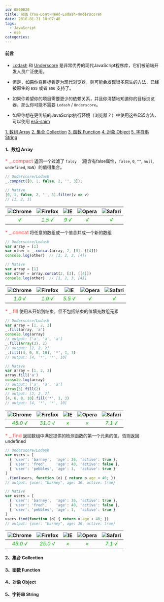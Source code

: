 ```yaml
---
id: 0809020
title: 总结《You-Dont-Need-Lodash-Underscore》
date: 2018-01-21 18:07:48
tags:
  - JavaScript
  - es6
categories:
---
```


#### <a id="You-Dont-Need-Lodash-Underscore">前言</a>
- [Lodash](https://github.com/lodash/lodash) 和 [Underscore](https://github.com/jashkenas/underscore) 是非常优秀的现代JavaScript程序库，它们被前端开发人员广泛使用。

- 但是，如果你将目标锁定为现代浏览器，则可能会发现很多原生的方法，已经被原生的 `ES5` 或者 `ES6` 支持了。

- 如果你希望你的项目需要更少的依赖关系，并且你清楚地知道你的目标浏览器，那么你可能不需要 `Lodash` / `Underscore`。

- 如果你想在更传统的JavaScript执行环境（浏览器？）中使用这些ES5方法，可以使用 [es5-shim](https://github.com/es-shims/es5-shim)

<a href="#array">1. 数组 Array</a>
<a href="#Collection">2. 集合 Collection</a>
<a href="#Function">3. 函数 Function</a>
<a href="#Object">4. 对象 Object</a>
<a href="#String">5. 字符串 String</a>

#### <a name="Array">1、数组 Array</a>

<span style="color: #f55; font-size: 16px;">* _.compact</span>
返回一个过滤了 `falsy `（隐含有false属性，`false`, `0`, `""`, `null`, `undefined`, `NaN`）的值得集合。
```js
// Underscore/Lodash
_.compact([0, 1, false, 2, '', 3]);

// Native
[0, 1, false, 2, '', 3].filter(v => v)
// [1, 2, 3]
```
| ![Chrome](/images/browser/chrome.png) | ![Firefox](/images/browser/firefox.png) | ![IE](/images/browser/ie.png) | ![Opera](/images/browser/opera.png) | ![Safari](/images/browser/safari.png) |
| :---: | :---: |:---: | :---: | :---: | 
| <i style="color: #0b0">√</i> |  <i style="color: #0b0">1.5 √</i> | <i style="color: #0b0">9 √</i> |  <i style="color: #0b0">√</i> |  <i style="color: #0b0">√</i>  |

<span style="color: #f55; font-size: 16px;">* _.concat</span>
将任意的数组或一个值合并成一个新的数组
```js
// Underscore/Lodash
var array = [1]
var other = _.concat(array, 2, [3], [[4]])
console.log(other)  // [1, 2, 3, [4]]

// Native
var array = [1]
var other = array.concat(2, [3], [[4]])
console.log(other)  // [1, 2, 3, [4]]
```
| ![Chrome](/images/browser/chrome.png) | ![Firefox](/images/browser/firefox.png) | ![IE](/images/browser/ie.png) | ![Opera](/images/browser/opera.png) | ![Safari](/images/browser/safari.png) |
| :---: | :---: |:---: | :---: | :---: | 
| <i style="color: #0b0">1.0 √</i> |  <i style="color: #0b0">1.0 √</i> | <i style="color: #0b0">5.5 √</i> |  <i style="color: #0b0">√</i> |  <i style="color: #0b0">√</i>  |

<span style="color: #f55; font-size: 16px;">* _.fill</span>
使用从开始到结束，但不包括结束的值填充数组元素
```js
// Underscore/Lodash
var array = [1, 2, 3]
_.fill(array, 'a')
console.log(array)    
// output: ['a', 'a', 'a']
_.fill(Array(3), 2)
// output: [2, 2, 2]
_.fill([4, 6, 8, 10], '*', 1, 3)
// output: [4, '*', '*', 10]

// Native
var array = [1, 2, 3]
array.fill('a')
console.log(array)
// output: ['a', 'a', 'a']
Array(3).fill(2)
// output: [2, 2, 2]
[4, 6, 8, 10].fill('*', 1, 3)
// output: [4, '*', '*', 10]
```
| ![Chrome](/images/browser/chrome.png) | ![Firefox](/images/browser/firefox.png) | ![IE](/images/browser/ie.png) | ![Opera](/images/browser/opera.png) | ![Safari](/images/browser/safari.png) |
| :---: | :---: |:---: | :---: | :---: | 
| <i style="color: #0b0">45.0 √</i> |  <i style="color: #0b0">31.0 √</i> | <i style="color: #0b0">×</i> |  <i style="color: #0b0">×</i> |  <i style="color: #0b0">7.1 √</i>  |

<span style="color: #f55; font-size: 16px;">* _.find</span>
返回数组中满足提供的检测函数的第一个元素的值，否则返回 undefined
```js
// Underscore/Lodash
var users = [
  { 'user': 'barney',  'age': 36, 'active': true },
  { 'user': 'fred',    'age': 40, 'active': false },
  { 'user': 'pebbles', 'age': 1,  'active': true }
]
_.find(users, function (o) { return o.age < 40; })
// output: {user: "barney", age: 36, active: true}

// Native
var users = [
  { 'user': 'barney',  'age': 36, 'active': true },
  { 'user': 'fred',    'age': 40, 'active': false },
  { 'user': 'pebbles', 'age': 1,  'active': true }
]
users.find(function (o) { return o.age < 40; })
// output: {user: "barney", age: 36, active: true}
```
| ![Chrome](/images/browser/chrome.png) | ![Firefox](/images/browser/firefox.png) | ![IE](/images/browser/ie.png) | ![Opera](/images/browser/opera.png) | ![Safari](/images/browser/safari.png) |
| :---: | :---: |:---: | :---: | :---: | 
| <i style="color: #0b0">45.0 √</i> |  <i style="color: #0b0">25.0 √</i> | <i style="color: #0b0">×</i> |  <i style="color: #0b0">×</i> |  <i style="color: #0b0">7.1 √</i>  |


#### <a name="Collection">2、集合 Collection</a>
#### <a name="Function">3、函数 Function</a>
#### <a name="Object">4、对象 Object</a>
#### <a name="String">5、字符串 String</a>

